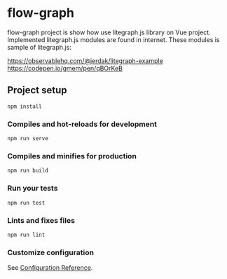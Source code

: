 # flow-graph

flow-graph project is show how use litegraph.js library on Vue project. Implemented litegraph.js modules are found in internet. These modules is sample of litegraph.js:

https://observablehq.com/@jerdak/litegraph-example<br />
https://codepen.io/gmem/pen/qBOrKeB<br />


## Project setup
```
npm install
```

### Compiles and hot-reloads for development
```
npm run serve
```

### Compiles and minifies for production
```
npm run build
```

### Run your tests
```
npm run test
```

### Lints and fixes files
```
npm run lint
```

### Customize configuration
See [Configuration Reference](https://cli.vuejs.org/config/).
